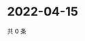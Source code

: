 # 2022-04-15

共 0 条

<!-- BEGIN WEIBO -->
<!-- 最后更新时间 Fri Apr 15 2022 22:14:25 GMT+0800 (China Standard Time) -->

<!-- END WEIBO -->
